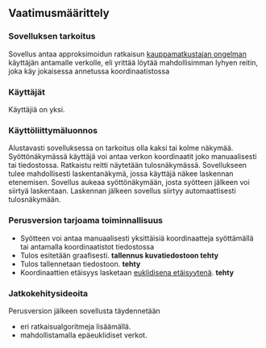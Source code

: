 ## Vaatimusmäärittely

### Sovelluksen tarkoitus

Sovellus antaa approksimoidun ratkaisun [kauppamatkustajan ongelman](https://fi.wikipedia.org/wiki/Kauppamatkustajan_ongelma) käyttäjän antamalle verkolle, eli yrittää löytää mahdollisimman lyhyen reitin, joka käy jokaisessa annetussa koordinaatistossa

### Käyttäjät

Käyttäjiä on yksi.

### Käyttöliittymäluonnos

Alustavasti sovelluksessa on tarkoitus olla kaksi tai kolme näkymää. Syöttönäkymässä käyttäjä voi antaa verkon koordinaatit joko manuaalisesti tai tiedostossa. Ratkaistu reitti näytetään tulosnäkymässä. Sovellukseen tulee mahdollisesti laskentanäkymä, jossa käyttäjä näkee laskennan etenemisen. Sovellus aukeaa syöttönäkymään, josta syötteen jälkeen voi siirtyä laskentaan. Laskennan jälkeen sovellus siirtyy automaattisesti tulosnäkymään.

### Perusversion tarjoama toiminnallisuus

* Syötteen voi antaa manuaalisesti yksittäisiä koordinaatteja syöttämällä tai antamalla koordinaatistot tiedostossa
* Tulos esitetään graafisesti. **tallennus kuvatiedostoon tehty**
* Tulos tallennetaan tiedostoon. **tehty**
* Koordinaattien etäisyys lasketaan [euklidisena etäisyytenä](https://fi.wikipedia.org/wiki/Euklidinen_metriikka). **tehty**


### Jatkokehitysideoita

Perusversion jälkeen sovellusta täydennetään 
* eri ratkaisualgoritmeja lisäämällä.
* mahdollistamalla epäeuklidiset verkot.
